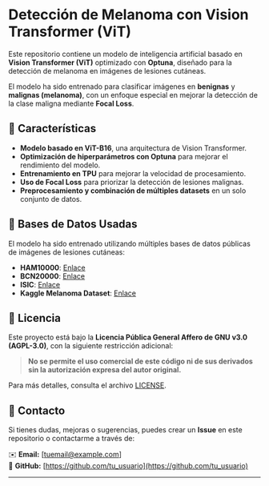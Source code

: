 # Detección de Melanoma con Vision Transformer (ViT)

Este repositorio contiene un modelo de inteligencia artificial basado en **Vision Transformer (ViT)** optimizado con **Optuna**, diseñado para la detección de melanoma en imágenes de lesiones cutáneas. 

El modelo ha sido entrenado para clasificar imágenes en **benignas** y **malignas (melanoma)**, con un enfoque especial en mejorar la detección de la clase maligna mediante **Focal Loss**. 

## 📌 Características
- **Modelo basado en ViT-B16**, una arquitectura de Vision Transformer.
- **Optimización de hiperparámetros con Optuna** para mejorar el rendimiento del modelo.
- **Entrenamiento en TPU** para mejorar la velocidad de procesamiento.
- **Uso de Focal Loss** para priorizar la detección de lesiones malignas.
- **Preprocesamiento y combinación de múltiples datasets** en un solo conjunto de datos.

## 📂 Bases de Datos Usadas
El modelo ha sido entrenado utilizando múltiples bases de datos públicas de imágenes de lesiones cutáneas:

- **HAM10000**: [Enlace](https://dataverse.harvard.edu/dataset.xhtml?persistentId=doi:10.7910/DVN/DBW86T)
- **BCN20000**: [Enlace](https://figshare.com/articles/journal_contribution/BCN20000_Dermoscopic_Lesions_in_the_Wild/24140028/1?file=49291684)
- **ISIC**: [Enlace](https://www.kaggle.com/competitions/siim-isic-melanoma-classification/data?select=jpeg)
- **Kaggle Melanoma Dataset**: [Enlace](https://www.kaggle.com/datasets/hasnainjaved/melanoma-skin-cancer-dataset-of-10000-images)

## 📜 Licencia
Este proyecto está bajo la **Licencia Pública General Affero de GNU v3.0 (AGPL-3.0)**, con la siguiente restricción adicional:

> **No se permite el uso comercial de este código ni de sus derivados sin la autorización expresa del autor original.**

Para más detalles, consulta el archivo [LICENSE](LICENSE).

## 📩 Contacto
Si tienes dudas, mejoras o sugerencias, puedes crear un **Issue** en este repositorio o contactarme a través de:

✉️ **Email:** [tuemail@example.com]  
🐙 **GitHub:** [https://github.com/tu_usuario](https://github.com/tu_usuario)  

---